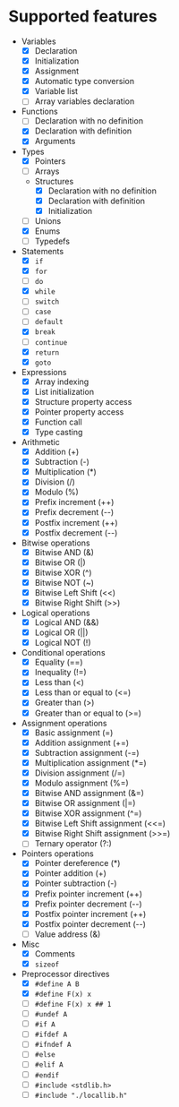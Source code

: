 # Supported features

- Variables
  - [x] Declaration
  - [x] Initialization
  - [x] Assignment
  - [x] Automatic type conversion
  - [x] Variable list
  - [ ] Array variables declaration
- Functions
  - [ ] Declaration with no definition
  - [x] Declaration with definition
  - [x] Arguments
- Types
  - [x] Pointers
  - [ ] Arrays
  - Structures
    - [x] Declaration with no definition
    - [x] Declaration with definition
    - [x] Initialization
  - [ ] Unions
  - [x] Enums
  - [ ] Typedefs
- Statements
  - [x] `if`
  - [x] `for`
  - [ ] `do`
  - [x] `while`
  - [ ] `switch`
  - [ ] `case`
  - [ ] `default`
  - [x] `break`
  - [ ] `continue`
  - [x] `return`
  - [x] `goto`
- Expressions
  - [x] Array indexing
  - [x] List initialization
  - [x] Structure property access
  - [x] Pointer property access
  - [x] Function call
  - [x] Type casting
- Arithmetic
  - [x] Addition (+)
  - [x] Subtraction (-)
  - [x] Multiplication (\*)
  - [x] Division (/)
  - [x] Modulo (%)
  - [x] Prefix increment (++)
  - [x] Prefix decrement (--)
  - [x] Postfix increment (++)
  - [x] Postfix decrement (--)
- Bitwise operations
  - [x] Bitwise AND (&)
  - [x] Bitwise OR (|)
  - [x] Bitwise XOR (^)
  - [x] Bitwise NOT (~)
  - [x] Bitwise Left Shift (<<)
  - [x] Bitwise Right Shift (>>)
- Logical operations
  - [x] Logical AND (&&)
  - [x] Logical OR (||)
  - [x] Logical NOT (!)
- Conditional operations
  - [x] Equality (==)
  - [x] Inequality (!=)
  - [x] Less than (<)
  - [x] Less than or equal to (<=)
  - [x] Greater than (>)
  - [x] Greater than or equal to (>=)
- Assignment operations
  - [x] Basic assignment (=)
  - [x] Addition assignment (+=)
  - [x] Subtraction assignment (-=)
  - [x] Multiplication assignment (\*=)
  - [x] Division assignment (/=)
  - [x] Modulo assignment (%=)
  - [x] Bitwise AND assignment (&=)
  - [x] Bitwise OR assignment (|=)
  - [x] Bitwise XOR assignment (^=)
  - [x] Bitwise Left Shift assignment (<<=)
  - [x] Bitwise Right Shift assignment (>>=)
  - [ ] Ternary operator (?:)
- Pointers operations
  - [x] Pointer dereference (\*)
  - [x] Pointer addition (+)
  - [x] Pointer subtraction (-)
  - [x] Prefix pointer increment (++)
  - [x] Prefix pointer decrement (--)
  - [x] Postfix pointer increment (++)
  - [x] Postfix pointer decrement (--)
  - [ ] Value address (&)
- Misc
  - [x] Comments
  - [x] `sizeof`
- Preprocessor directives
  - [x] `#define A B`
  - [x] `#define F(x) x`
  - [ ] `#define F(x) x ## 1`
  - [ ] `#undef A`
  - [ ] `#if A`
  - [ ] `#ifdef A`
  - [ ] `#ifndef A`
  - [ ] `#else`
  - [ ] `#elif A`
  - [ ] `#endif`
  - [ ] `#include <stdlib.h>`
  - [ ] `#include "./locallib.h"`
